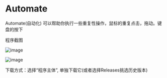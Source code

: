 # Automate
Automate(自动化) 可以帮助你执行一些重复性操作，鼠标的重复点击，拖动。键盘的按下

程序截图

![image](https://github.com/user-attachments/assets/2a9391b2-e453-43a4-a081-e53da7e278df)

![image](https://github.com/user-attachments/assets/27467991-fa05-416b-ab71-1ea33c41f95d)

下载方式：选择“程序主体”, 单独下载它(或者选择Releases挑选历史版本)

